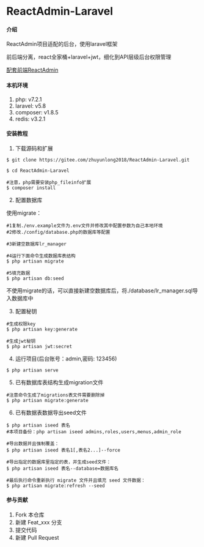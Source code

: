 # ReactAdmin-Laravel

#### 介绍
ReactAdmin项目适配的后台，使用laravel框架

前后端分离，react全家桶+laravel+jwt，细化到API层级后台权限管理

[配套前端ReactAdmin](https://gitee.com/zhuyunlong2018/ReactAdmin)

#### 本机环境

1. php: v7.2.1
2. laravel: v5.8
3. composer: v1.8.5
4. redis: v3.2.1

#### 安装教程
1. 下载源码和扩展
```shell
$ git clone https://gitee.com/zhuyunlong2018/ReactAdmin-Laravel.git

$ cd ReactAdmin-Laravel

#注意，php需要安装php_fileinfo扩展
$ composer install
```
2. 配置数据库

使用migrate：
```shell
#1复制./env.example文件为.env文件并修改其中配置参数为自己本地环境
#2修改./config/database.php的数据库等配置

#3新建空数据库lr_manager

#4运行下面命令生成数据库表结构
$ php artisan migrate

#5填充数据
$ php artisan db:seed

```
不使用migrate的话，可以直接新建空数据库后，将./database/lr_manager.sql导入数据库中


3. 配置秘钥

```shell
#生成权限key
$ php artisan key:generate

#生成jwt秘钥
$ php artisan jwt:secret
```

4. 运行项目(后台账号：admin,密码: 123456)

```shell
$ php artisan serve
```


5. 已有数据库表结构生成migration文件
```shell
#注意命令生成了migrations表文件需要删除掉
$ php artisan migrate:generate
```

6. 已有数据表数据导出seed文件
```shell
$ php artisan iseed 表名
#本项目备份：php artisan iseed admins,roles,users,menus,admin_role

#导出数据并且强制覆盖：
$ php artisan iseed 表名1[,表名2...]--force

#导出指定的数据库里指定的表，并生成seed文件：
$ php artisan iseed 表名--database=数据库名

#最后执行命令重新执行 migrate 文件并且填充 seed 文件数据：
$ php artisan migrate:refresh --seed
```

#### 参与贡献

1. Fork 本仓库
2. 新建 Feat_xxx 分支
3. 提交代码
4. 新建 Pull Request
